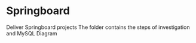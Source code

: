 # Springboard
Deliver Springboard projects
The folder contains the steps of investigation and MySQL Diagram
